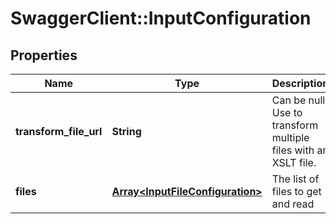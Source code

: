 # SwaggerClient::InputConfiguration

## Properties
Name | Type | Description | Notes
------------ | ------------- | ------------- | -------------
**transform_file_url** | **String** | Can be null. Use to transform multiple files with an XSLT file. | [optional] 
**files** | [**Array&lt;InputFileConfiguration&gt;**](InputFileConfiguration.md) | The list of files to get and read | 


